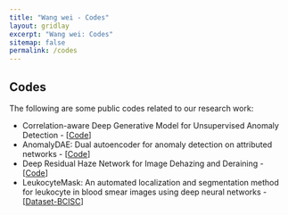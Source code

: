 ```yaml
---
title: "Wang wei - Codes"
layout: gridlay
excerpt: "Wang wei: Codes"
sitemap: false
permalink: /codes
---
```


## Codes

<p>The following are some public codes related to our research work:</p>

<ul>
        <li>Correlation-aware Deep Generative Model for Unsupervised Anomaly Detection - [<a href="https://github.com/haoyfan/CADGMM">Code</a>]</li>
		<li>AnomalyDAE&#58; Dual autoencoder for anomaly detection on attributed networks - [<a href="https://github.com/haoyfan/AnomalyDAE">Code</a>]</li>
  		<li>Deep Residual Haze Network for Image Dehazing and Deraining - [<a href="https://github.com/fpklipic/DRHNet">Code</a>]</li>
		<li>LeukocyteMask&#58; An automated localization and segmentation method for leukocyte in blood smear images using deep neural networks - [<a href="https://github.com/fpklipic/BCISC">Dataset-BCISC</a>]</li>
</ul>

<p>&nbsp;</p>
